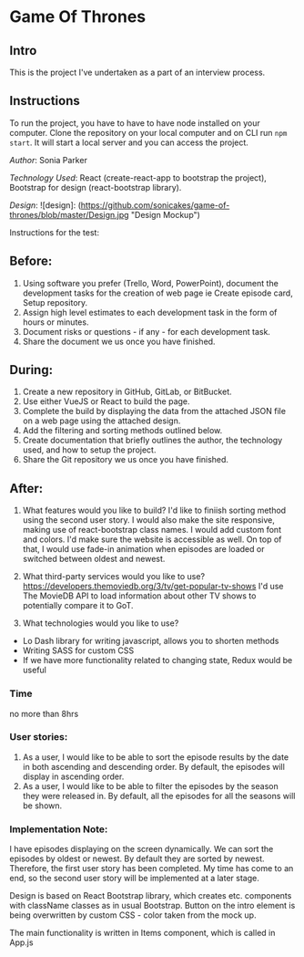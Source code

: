 # Game Of Thrones

## Intro

This is the project I've undertaken as a part of an interview process. 

## Instructions
To run the project, you have to have to have node installed on your computer. Clone the repository on your local computer and on CLI run `npm start`. It will start a local server and you can access the project. 

*Author*: Sonia Parker

*Technology Used*: React (create-react-app to bootstrap the project), Bootstrap for design (react-bootstrap library).

*Design*:
![design]: (https://github.com/sonicakes/game-of-thrones/blob/master/Design.jpg "Design Mockup")




Instructions for the test:

## Before:

1. Using software you prefer (Trello, Word, PowerPoint), document the development
tasks for the creation of web page ie Create episode card, Setup repository.
2. Assign high level estimates to each development task in the form of hours or
minutes.
3. Document risks or questions - if any - for each development task.
4. Share the document we us once you have finished.


## During:

1. Create a new repository in GitHub, GitLab, or BitBucket.
2. Use either VueJS or React to build the page.
3. Complete the build by displaying the data from the attached JSON file on a web
page using the attached design.
4. Add the filtering and sorting methods outlined below.
5. Create documentation that briefly outlines the author, the technology used, and how
to setup the project.
6. Share the Git repository we us once you have finished.

## After:

1. What features would you like to build?
I'd like to finiish sorting method using the second user story. I would also make the site responsive, making use of react-bootstrap class names. I would add custom font and colors. I'd make sure the website is accessible as well. On top of that, I would use fade-in animation when episodes are loaded or switched between oldest and newest.


2. What third-party services would you like to use?
https://developers.themoviedb.org/3/tv/get-popular-tv-shows
I'd use The MovieDB API to load information about other TV shows to potentially compare it to GoT.

3. What technologies would you like to use?
- Lo Dash library for writing javascript, allows you to shorten methods
- Writing SASS for custom CSS
- If we have more functionality related to changing state, Redux would be useful


### Time
no more than 8hrs

### User stories:

1. As a user, I would like to be able to sort the episode results by the date in both
ascending and descending order. By default, the episodes will display in ascending
order.
2. As a user, I would like to be able to filter the episodes by the season they were
released in. By default, all the episodes for all the seasons will be shown.

### Implementation Note:

I have episodes displaying on the screen dynamically. We can sort the episodes by oldest or newest. By default they are sorted by newest. Therefore, the first user story has been completed. My time has come to an end, so the second user story will be implemented at a later stage.

Design is based on React Bootstrap library, which creates <Row> etc. components with className classes as in usual Bootstrap. Button on the intro element is being overwritten by custom CSS - color taken from the mock up.

The main functionality is written in Items component, which is called in App.js



